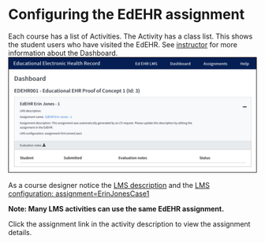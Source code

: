 # Configuring the EdEHR assignment

Each course has a list of Activities. The Activity has a class list. This shows the student users who have visited the EdEHR. See [instructor](/instructor/) for more information about the Dashboard. 
![1]

As a course designer notice the [LMS description](../shared/definitions.html#learning-management-system-lms-description) and the [LMS configuration: assignment=ErinJonesCase1](../shared/definitions.html#learning-management-system-lms-configuration)

**Note: Many LMS activities can use the same EdEHR assignment.**

Click the assignment link in the activity description to view the assignment details.

[1]: ../images/edehr-dashboard.png "EdEHR dashboard"